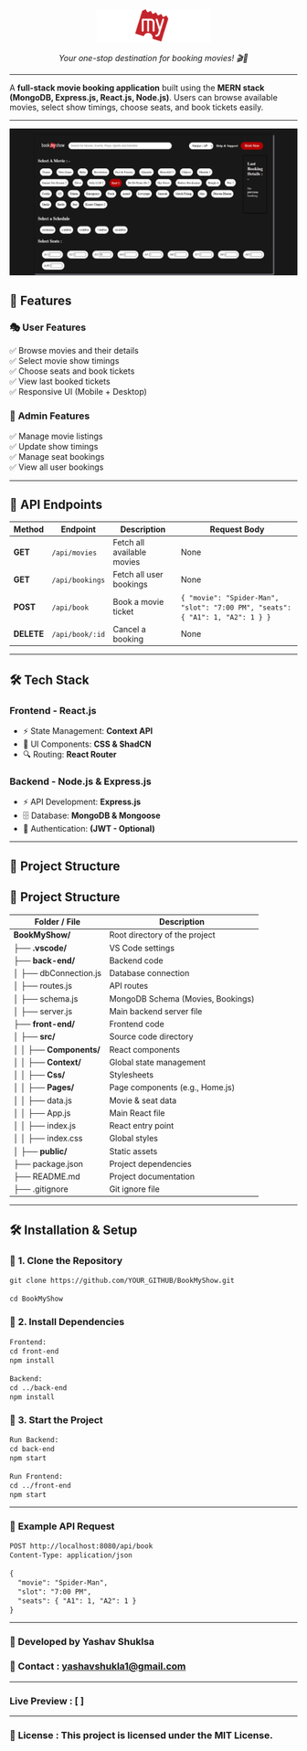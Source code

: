 <p align="center">
  <img src="front-end/logo.svg" width="200">

<p align="center"><i>Your one-stop destination for booking movies! 🎬🍿</i></p></p><hr>


A **full-stack movie booking application** built using the **MERN stack (MongoDB, Express.js, React.js, Node.js)**. Users can browse available movies, select show timings, choose seats, and book tickets easily.

---
![Home Page](front-end/bookmyshow.png)

## 🚀 Features

### 🎭 **User Features**
✅ Browse movies and their details  
✅ Select movie show timings  
✅ Choose seats and book tickets  
✅ View last booked tickets  
✅ Responsive UI (Mobile + Desktop)

### 🔧 **Admin Features**
✅ Manage movie listings  
✅ Update show timings  
✅ Manage seat bookings  
✅ View all user bookings  

---

## 📌 API Endpoints

| Method  | Endpoint          | Description                     | Request Body |
|---------|------------------|---------------------------------|--------------|
| **GET**  | `/api/movies`     | Fetch all available movies      | None         |
| **GET**  | `/api/bookings`   | Fetch all user bookings         | None         |
| **POST** | `/api/book`       | Book a movie ticket             | `{ "movie": "Spider-Man", "slot": "7:00 PM", "seats": { "A1": 1, "A2": 1 } }` |
| **DELETE** | `/api/book/:id` | Cancel a booking                | None         |

---
## 🛠️ **Tech Stack**
### Frontend - **React.js**
- ⚡ State Management: **Context API**
- 🎨 UI Components: **CSS & ShadCN**
- 🔍 Routing: **React Router**

### Backend - **Node.js & Express.js**
- ⚡ API Development: **Express.js**
- 🗄️ Database: **MongoDB & Mongoose**
- 🔐 Authentication: **(JWT - Optional)**

---

## 📂 **Project Structure**

## 📂 Project Structure

| Folder / File         | Description                         |
|-----------------------|-------------------------------------|
| **BookMyShow/**       | Root directory of the project      |
| ├── **.vscode/**      | VS Code settings                   |
| ├── **back-end/**     | Backend code                       |
| │   ├── dbConnection.js | Database connection             |
| │   ├── routes.js     | API routes                         |
| │   ├── schema.js     | MongoDB Schema (Movies, Bookings)  |
| │   ├── server.js     | Main backend server file           |
| ├── **front-end/**    | Frontend code                      |
| │   ├── **src/**      | Source code directory              |
| │   │   ├── **Components/** | React components           |
| │   │   ├── **Context/** | Global state management       |
| │   │   ├── **Css/**   | Stylesheets                       |
| │   │   ├── **Pages/** | Page components (e.g., Home.js)  |
| │   │   ├── data.js    | Movie & seat data                 |
| │   │   ├── App.js     | Main React file                   |
| │   │   ├── index.js   | React entry point                 |
| │   │   ├── index.css  | Global styles                     |
| │   ├── **public/**    | Static assets                     |
| ├── package.json      | Project dependencies               |
| ├── README.md         | Project documentation              |
| ├── .gitignore        | Git ignore file                    |


---

## 🛠 **Installation & Setup**

### 🔹 **1. Clone the Repository**
```
git clone https://github.com/YOUR_GITHUB/BookMyShow.git

cd BookMyShow
```

### 🔹 **2. Install Dependencies**
```
Frontend:
cd front-end
npm install

Backend:
cd ../back-end
npm install
```

### 🔹 **3. Start the Project**

```
Run Backend:
cd back-end
npm start

Run Frontend:
cd ../front-end
npm start
```
----- 
### 🔹 **Example API Request**

```
POST http://localhost:8080/api/book
Content-Type: application/json

{
  "movie": "Spider-Man",
  "slot": "7:00 PM",
  "seats": { "A1": 1, "A2": 1 }
}
```


---
### 🚀 Developed by Yashav Shuklsa
### 📧 Contact : yashavshukla1@gmail.com
---
### Live Preview : [  ]
---
### **📜** **License** : This project is licensed under the MIT License.


